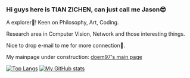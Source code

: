 ### Hi guys here is TIAN ZICHEN, can just call me Jason😎
A explorer👀! Keen on Philosophy, Art, Coding.

Research area in Computer Vision, Network and those interesting things.

Nice to drop e-mail to me for more connection🎨.

My mainpage under construction: [doem97's main page](https://doem97.github.io/)

[![Top Langs](https://github-readme-stats.vercel.app/api/top-langs/?username=doem97&layout=compact)](https://github.com/anuraghazra/github-readme-stats)
[![My GitHub stats](https://github-readme-stats.vercel.app/api?username=doem97&show_icons=true&count_private=true&hide=prs&line_height=25)](https://github.com/anuraghazra/github-readme-stats)


